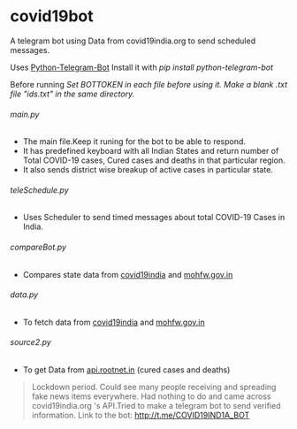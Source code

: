 # covid19bot
A telegram bot using Data from covid19india.org to send scheduled messages.

Uses [Python-Telegram-Bot](https://github.com/python-telegram-bot/python-telegram-bot)
Install it with *pip install python-telegram-bot*

Before running
*Set BOTTOKEN in each file before using it.*
*Make a blank .txt file "ids.txt" in the same directory.*

###### main.py 
- The main file.Keep it runing for the bot to be able to respond.
- It has predefined keyboard with all Indian States and return number of Total COVID-19 cases, Cured cases and deaths in that particular region.
- It also sends district wise breakup of active cases in particular state.

###### teleSchedule.py
- Uses Scheduler to send timed messages about total COVID-19 Cases in India.

###### compareBot.py
- Compares state data from [covid19india](covid19india.org) and [mohfw.gov.in](mohfw.gov.in)

###### data.py
- To fetch data from [covid19india](covid19india.org) and [mohfw.gov.in](mohfw.gov.in)

###### source2.py
- To get Data from [api.rootnet.in](api.rootnet.in) (cured cases and deaths)

>Lockdown period. 
Could see many people receiving and spreading fake news items everywhere. 
Had nothing to do and came across covid19india.org 's API.Tried to make a telegram bot to send verified information.
Link to the bot: http://t.me/COVID19IND1A_BOT
